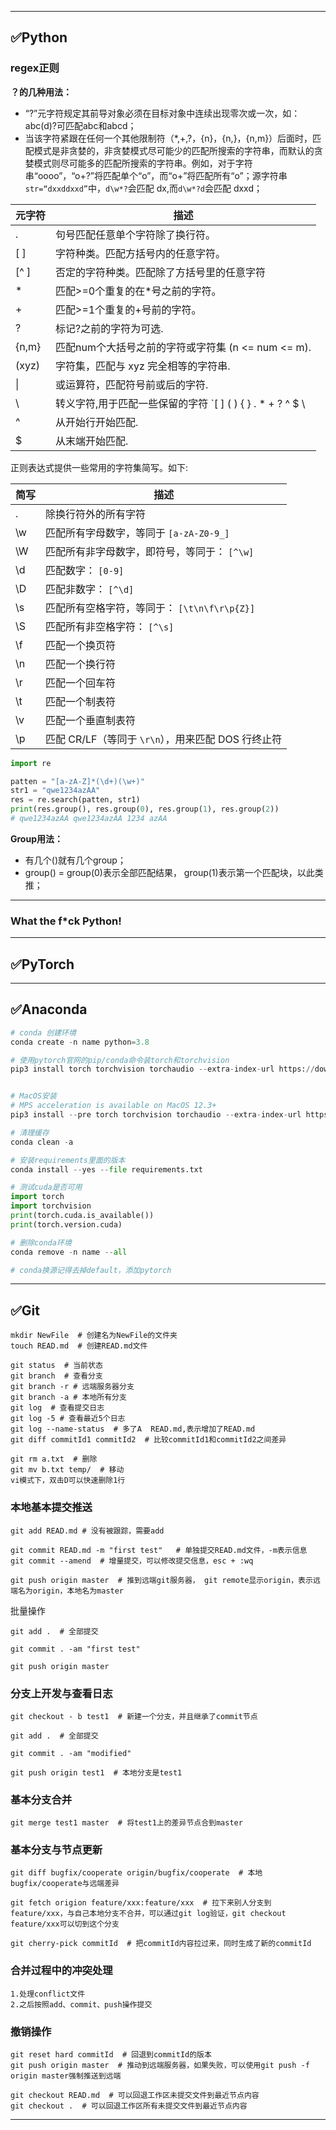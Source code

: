 

------



## ✅Python



### regex正则



**？的几种用法：**

- “?”元字符规定其前导对象必须在目标对象中连续出现零次或一次，如：abc(d)?可匹配abc和abcd；
- 当该字符紧跟在任何一个其他限制符（*,+,?，{n}，{n,}，{n,m}）后面时，匹配模式是非贪婪的，非贪婪模式尽可能少的匹配所搜索的字符串，而默认的贪婪模式则尽可能多的匹配所搜索的字符串。例如，对于字符串“oooo”，“o+?”将匹配单个“o”，而“o+”将匹配所有“o”；源字符串`str=“dxxddxxd”`中，`d\w*?`会匹配 dx,而`d\w*?d`会匹配 dxxd；



| 元字符 | 描述                                                         |
| ------ | ------------------------------------------------------------ |
| .      | 句号匹配任意单个字符除了换行符。                             |
| [ ]    | 字符种类。匹配方括号内的任意字符。                           |
| [^ ]   | 否定的字符种类。匹配除了方括号里的任意字符                   |
| *      | 匹配>=0个重复的在*号之前的字符。                             |
| +      | 匹配>=1个重复的+号前的字符。                                 |
| ?      | 标记?之前的字符为可选.                                       |
| {n,m}  | 匹配num个大括号之前的字符或字符集 (n <= num <= m).           |
| (xyz)  | 字符集，匹配与 xyz 完全相等的字符串.                         |
| \|     | 或运算符，匹配符号前或后的字符.                              |
| \      | 转义字符,用于匹配一些保留的字符 `[ ] ( ) { } . * + ? ^ $ \ |` |
| ^      | 从开始行开始匹配.                                            |
| $      | 从末端开始匹配.                                              |



正则表达式提供一些常用的字符集简写。如下:

| 简写 | 描述                                               |
| ---- | -------------------------------------------------- |
| .    | 除换行符外的所有字符                               |
| \w   | 匹配所有字母数字，等同于 `[a-zA-Z0-9_]`            |
| \W   | 匹配所有非字母数字，即符号，等同于： `[^\w]`       |
| \d   | 匹配数字： `[0-9]`                                 |
| \D   | 匹配非数字： `[^\d]`                               |
| \s   | 匹配所有空格字符，等同于： `[\t\n\f\r\p{Z}]`       |
| \S   | 匹配所有非空格字符： `[^\s]`                       |
| \f   | 匹配一个换页符                                     |
| \n   | 匹配一个换行符                                     |
| \r   | 匹配一个回车符                                     |
| \t   | 匹配一个制表符                                     |
| \v   | 匹配一个垂直制表符                                 |
| \p   | 匹配 CR/LF（等同于 `\r\n`），用来匹配 DOS 行终止符 |



```python
import re

patten = "[a-zA-Z]*(\d+)(\w+)"
str1 = "qwe1234azAA"
res = re.search(patten, str1)
print(res.group(), res.group(0), res.group(1), res.group(2))
# qwe1234azAA qwe1234azAA 1234 azAA
```



**Group用法：**

- 有几个()就有几个group；
- group() = group(0)表示全部匹配结果， group(1)表示第一个匹配块，以此类推；



------



### What the f*ck Python!





------



## ✅PyTorch







------



## ✅Anaconda



```python
# conda 创建环境
conda create -n name python=3.8

# 使用pytorch官网的pip/conda命令装torch和torchvision
pip3 install torch torchvision torchaudio --extra-index-url https://download.pytorch.org/whl/cu116


# MacOS安装
# MPS acceleration is available on MacOS 12.3+
pip3 install --pre torch torchvision torchaudio --extra-index-url https://download.pytorch.org/whl/nightly/cpu
```




```python
# 清理缓存
conda clean -a

# 安装requirements里面的版本
conda install --yes --file requirements.txt

# 测试cuda是否可用
import torch
import torchvision
print(torch.cuda.is_available())
print(torch.version.cuda)

# 删除conda环境
conda remove -n name --all

# conda换源记得去掉default，添加pytorch
```



------



## ✅Git



```
mkdir NewFile  # 创建名为NewFile的文件夹
touch READ.md  # 创建READ.md文件

git status  # 当前状态
git branch  # 查看分支
git branch -r # 远端服务器分支
git branch -a # 本地所有分支
git log  # 查看提交日志
git log -5 # 查看最近5个日志
git log --name-status  # 多了A  READ.md,表示增加了READ.md
git diff commitId1 commitId2  # 比较commitId1和commitId2之间差异

git rm a.txt  # 删除
git mv b.txt temp/  # 移动
vi模式下，双击D可以快速删除1行
```



### 本地基本提交推送

```
git add READ.md # 没有被跟踪，需要add

git commit READ.md -m "first test"   # 单独提交READ.md文件，-m表示信息
git commit --amend  # 增量提交，可以修改提交信息，esc + :wq

git push origin master  # 推到远端git服务器， git remote显示origin，表示远端名为origin，本地名为master
```

批量操作

```
git add .  # 全部提交

git commit . -am "first test"

git push origin master
```



### 分支上开发与查看日志

```
git checkout - b test1  # 新建一个分支，并且继承了commit节点

git add .  # 全部提交

git commit . -am "modified"

git push origin test1  # 本地分支是test1
```



### 基本分支合并

```
git merge test1 master  # 将test1上的差异节点合到master
```



### 基本分支与节点更新

```
git diff bugfix/cooperate origin/bugfix/cooperate  # 本地bugfix/cooperate与远端差异

git fetch origion feature/xxx:feature/xxx  # 拉下来别人分支到feature/xxx，与自己本地分支不合并，可以通过git log验证，git checkout feature/xxx可以切到这个分支

git cherry-pick commitId  # 把commitId内容拉过来，同时生成了新的commitId
```



### 合并过程中的冲突处理

```
1.处理conflict文件
2.之后按照add、commit、push操作提交
```



### 撤销操作

```
git reset hard commitId  # 回退到commitId的版本
git push origin master  # 推动到远端服务器，如果失败，可以使用git push -f origin master强制推送到远端

git checkout READ.md  # 可以回退工作区未提交文件到最近节点内容
git checkout .  # 可以回退工作区所有未提交文件到最近节点内容
```



------

